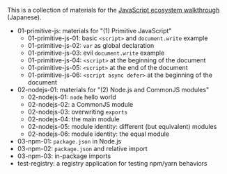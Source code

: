This is a collection of materials for the [JavaScript ecosystem walkthrough](https://qiita.com/qnighy/items/16fdd8e58309a1f706a0) (Japanese).

- 01-primitive-js: materials for "(1) Primitive JavaScript"
  - 01-primitive-js-01: basic `<script>` and `document.write` example
  - 01-primitive-js-02: `var` as global declaration
  - 01-primitive-js-03: evil `document.write` example
  - 01-primitive-js-04: `<script>` at the beginning of the document
  - 01-primitive-js-05: `<script>` at the end of the document
  - 01-primitive-js-06: `<script async defer>` at the beginning of the document
- 02-nodejs-01: materials for "(2) Node.js and CommonJS modules"
  - 02-nodejs-01: `node` hello world
  - 02-nodejs-02: a CommonJS module
  - 02-nodejs-03: overwriting `exports`
  - 02-nodejs-04: the main module
  - 02-nodejs-05: module identity: different (but equivalent) modules
  - 02-nodejs-06: module identity: the equal module
- 03-npm-01: `package.json` in Node.js
- 03-npm-02: `package.json` and relative import
- 03-npm-03: in-package imports
- test-registry: a registry application for testing npm/yarn behaviors

